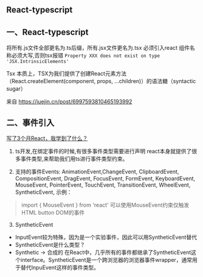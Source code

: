 ## React-typescript


## 一、React-typescript

  将所有.js文件全部更名为.ts后缀，所有.jsx文件更名为.tsx
  必须引入react
  组件名称必须大写,否则tsx报错
  `Property XXX does not exist on type 'JSX.IntrinsicElements'`

  Tsx
  本质上，TSX为我们提供了创建React元素方法（React.createElement(component, props, ...children)）的语法糖（syntactic sugar）

  来自 <https://juejin.cn/post/6997593810465193992> 



  ## 二、事件引入

  [写了3个月React，我学到了什么？](https://mp.weixin.qq.com/s/8tEh0R95U47c1tKf2bzQJw)

1. ts开发,在绑定事件的时候,有很多事件类型需要进行声明
react本身就提供了很多事件类型,来帮助我们用ts进行事件类型约束。

2. 支持的事件Events:
 AnimationEvent,ChangeEvent, ClipboardEvent, CompositionEvent, DragEvent, FocusEvent, FormEvent, KeyboardEvent, MouseEvent, PointerEvent, TouchEvent, TransitionEvent, WheelEvent, SyntheticEvent,
 示例：
 >import { MouseEvent } from 'react'
可以使用MouseEvent<HTMLButtonElement>约束仅触发HTML button DOM的事件


3. SyntheticEvent 
* InputEvent较为特殊，因为是一个实验事件，因此可以用SyntheticEvent替代
* SyntheticEvent是什么类型？
* Synthetic -> 合成的
在React中，几乎所有的事件都继承了SyntheticEvent这个interface。SyntheticEvent是一个跨浏览器的浏览器事件wrapper，通常用于替代InpuEvent这样的事件类型。